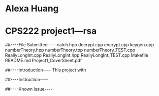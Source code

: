 # Alexa Huang
# CPS222 project1—rsa

##----File Submitted----
catch.hpp
decrypt.cpp
encrypt.cpp
keygen.cpp
numberTheory.hpp
numberTheory.tpp
numberTheory_TEST.cpp
ReallyLongInt.cpp
ReallyLongInt.hpp
ReallyLongInt_TEST.cpp
Makefile
README.md
Project1_CoverSheet.pdf

##----Introduction----
This project with 




##----Instruction----



##----Known Issue----
